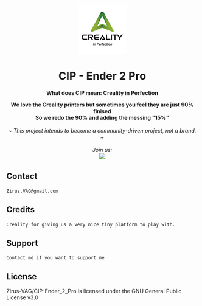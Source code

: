 <p align="center">
  <p align="center">
  <img width="128px" src="Images/Creality_Logo_2024_CIP.png" />
  </p>
        <h1 align="center"><b>CIP - Ender 2 Pro</b></h1>
	      <p align="center"> <strong>
	          	What does CIP mean: Creality in Perfection
			<br />
		      <p align="center">
        		We love the Creality printers but sometimes you feel they are just 90% finised
			<br />
	      		So we redo the 90% and adding the messing "15%"
</strong>
    <br />
    <br />
    <i>~ This project intends to become a community-driven project, not a brand. ~
    <br /> 
    <br />
    Join us: 
    <br />
    </i>
      <a href="https://discord.gg/xxx"> <img  src="Images/xxx.png" />  </a>
    <br />

## Contact

	Zirus.VAG@gmail.com

## Credits

 	Creality for giving us a very nice tiny platform to play with.

## Support

	Contact me if you want to support me

## License
Zirus-VAG/CIP-Ender_2_Pro is licensed under the GNU General Public License v3.0



